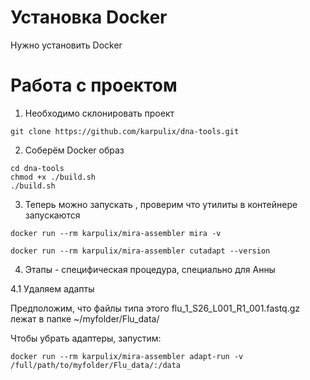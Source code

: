 # Установка Docker

Нужно установить Docker 

# Работа с проектом

1. Необходимо склонировать проект

```
git clone https://github.com/karpulix/dna-tools.git 
```

2. Соберём Docker образ

```
cd dna-tools
chmod +x ./build.sh
./build.sh
```

3. Теперь можно запускать , проверим что утилиты в контейнере запускаются

```
docker run --rm karpulix/mira-assembler mira -v
```
```
docker run --rm karpulix/mira-assembler cutadapt --version
````

4. Этапы - специфическая процедура, специально для Анны

4.1 Удаляем адапты

Предположим, что файлы типа этого flu_1_S26_L001_R1_001.fastq.gz лежат в папке ~/myfolder/Flu_data/

Чтобы убрать адаптеры, запустим:
```
docker run --rm karpulix/mira-assembler adapt-run -v /full/path/to/myfolder/Flu_data/:/data
```


